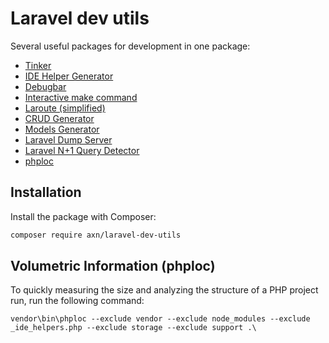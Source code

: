 Laravel dev utils
=================

Several useful packages for development in one package:

* [Tinker](https://github.com/laravel/tinker)
* [IDE Helper Generator](https://github.com/barryvdh/laravel-ide-helper)
* [Debugbar](https://github.com/barryvdh/laravel-debugbar)
* [Interactive make command](https://github.com/laracademy/interactive-make)
* [Laroute (simplified)](https://github.com/AXN-Informatique/laravel-laroute)
* [CRUD Generator](https://github.com/AXN-Informatique/laravel-crud-generator)
* [Models Generator](https://github.com/AXN-Informatique/laravel-models-generator)
* [Laravel Dump Server](https://github.com/beyondcode/laravel-dump-server)
* [Laravel N+1 Query Detector](https://github.com/beyondcode/laravel-query-detector)
* [phploc](https://github.com/sebastianbergmann/phploc)

Installation
------------

Install the package with Composer:

```sh
composer require axn/laravel-dev-utils
```

## Volumetric Information (phploc)

To quickly measuring the size and analyzing the structure of a PHP project run,
run the following command:

```
vendor\bin\phploc --exclude vendor --exclude node_modules --exclude _ide_helpers.php --exclude storage --exclude support .\
```

